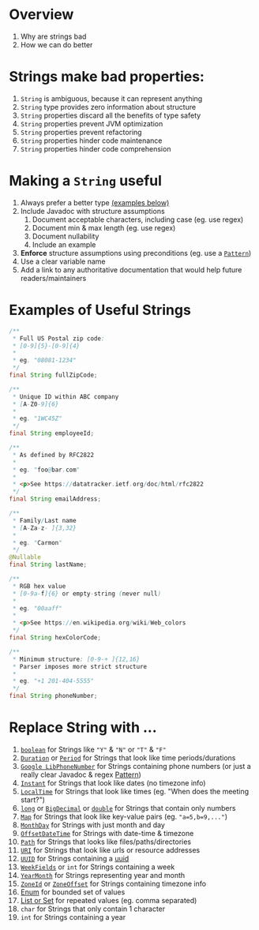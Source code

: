 # Overview
1. Why are strings bad
1. How we can do better


# Strings make bad properties:
1. `String` is ambiguous, because it can represent anything
1. `String` type provides zero information about structure
1. `String` properties discard all the benefits of type safety
1. `String` properties prevent JVM optimization
1. `String` properties prevent refactoring
1. `String` properties hinder code maintenance
1. `String` properties hinder code comprehension


# Making a `String` useful
1. Always prefer a better type [(examples below)](./strings.avoid.md#replace-string-with-)
1. Include Javadoc with structure assumptions
    1. Document acceptable characters, including case (eg. use regex)
    1. Document min & max length (eg. use regex)
    1. Document nullability
    1. Include an example
1. **Enforce** structure assumptions using preconditions (eg. use a [`Pattern`](https://docs.oracle.com/en/java/javase/11/docs/api/java.base/java/util/regex/Pattern.html))
1. Use a clear variable name
1. Add a link to any authoritative documentation that would help future readers/maintainers


# Examples of Useful Strings
```java
/**
 * Full US Postal zip code:
 * [0-9]{5}-[0-9]{4}
 *
 * eg. "08081-1234"
 */
final String fullZipCode;

/**
 * Unique ID within ABC company
 * [A-Z0-9]{6}
 *
 * eg. "1WC45Z"
 */
final String employeeId;

/**
 * As defined by RFC2822
 *
 * eg. "foo@bar.com"
 *
 * <p>See https://datatracker.ietf.org/doc/html/rfc2822
 */
final String emailAddress;

/**
 * Family/Last name
 * [A-Za-z- ]{3,32}
 *
 * eg. "Carmon"
 */
@Nullable
final String lastName;

/**
 * RGB hex value
 * [0-9a-f]{6} or empty-string (never null)
 *
 * eg. "00aaff"
 *
 * <p>See https://en.wikipedia.org/wiki/Web_colors
 */
final String hexColorCode;

/**
 * Minimum structure: [0-9-+ ]{12,16}
 * Parser imposes more strict structure
 *
 * eg. "+1 201-404-5555"
 */
final String phoneNumber;
```


# Replace String with ...
1. [`boolean`](https://docs.oracle.com/en/java/javase/11/docs/api/java.base/java/lang/Boolean.html) for Strings like `"Y"` & `"N"` or `"T"` & `"F"`
1. [`Duration`](https://docs.oracle.com/en/java/javase/11/docs/api/java.base/java/time/Duration.html) or [`Period`](https://docs.oracle.com/en/java/javase/11/docs/api/java.base/java/time/Period.html) for Strings that look like time periods/durations
1. [`Google LibPhoneNumber`](https://github.com/google/libphonenumber) for Strings containing phone numbers (or just a really clear Javadoc & regex [Pattern](https://docs.oracle.com/en/java/javase/11/docs/api/java.base/java/util/regex/Pattern.html))
1. [`Instant`](https://docs.oracle.com/en/java/javase/11/docs/api/java.base/java/time/Instant.html) for Strings that look like dates (no timezone info)
1. [`LocalTime`](https://docs.oracle.com/en/java/javase/11/docs/api/java.base/java/time/LocalTime.html) for Strings that look like times (eg. "When does the meeting start?")
1. [`long`](https://docs.oracle.com/en/java/javase/11/docs/api/java.base/java/lang/Long.html) or [`BigDecimal`](https://docs.oracle.com/en/java/javase/11/docs/api/java.base/java/math/BigDecimal.html) or [`double`](https://docs.oracle.com/en/java/javase/11/docs/api/java.base/java/lang/Double.html) for Strings that contain only numbers
1. [`Map`](https://docs.oracle.com/en/java/javase/11/docs/api/java.base/java/util/Map.html) for Strings that look like key-value pairs (eg. `"a=5,b=9,..."`)
1. [`MonthDay`](https://docs.oracle.com/en/java/javase/11/docs/api/java.base/java/time/MonthDay.html) for Strings with just month and day
1. [`OffsetDateTime`](https://docs.oracle.com/en/java/javase/11/docs/api/java.base/java/time/OffsetDateTime.html) for Strings with date-time & timezone
1. [`Path`](https://docs.oracle.com/en/java/javase/12/docs/api/java.base/java/nio/file/Path.html) for Strings that looks like files/paths/directories
1. [`URI`](https://docs.oracle.com/en/java/javase/11/docs/api/java.base/java/net/URI.html) for Strings that look like urls or resource addresses
1. [`UUID`](https://docs.oracle.com/en/java/javase/11/docs/api/java.base/java/util/UUID.html) for Strings containing a [uuid](https://en.wikipedia.org/wiki/Universally_unique_identifier)
1. [`WeekFields`](https://docs.oracle.com/en/java/javase/11/docs/api/java.base/java/time/temporal/WeekFields.html) or `int` for Strings containing a week
1. [`YearMonth`](https://docs.oracle.com/en/java/javase/11/docs/api/java.base/java/time/YearMonth.html) for Strings representing year and month
1. [`ZoneId`](https://docs.oracle.com/en/java/javase/11/docs/api/java.base/java/time/ZoneId.html) or [`ZoneOffset`](https://docs.oracle.com/en/java/javase/11/docs/api/java.base/java/time/ZoneOffset.html) for Strings containing timezone info
1. [Enum](https://docs.oracle.com/javase/tutorial/java/javaOO/enum.html) for bounded set of values
1. [List or Set](./collections.selecting.md) for repeated values (eg. comma separated)
1. `char` for Strings that only contain 1 character
1. `int` for Strings containing a year
